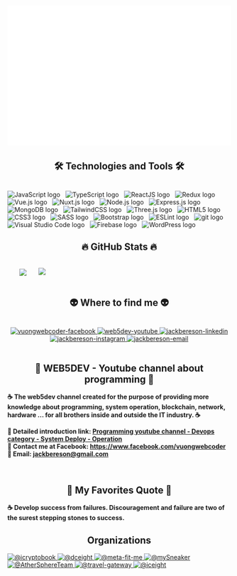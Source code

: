 <!-- jackbereson -->
<a href="#" target="_blank">
  <img src="svg/jackbereson.svg" width="1200" alt="jackbereson-official" />
</a>

<h2 align="center">🛠 Technologies and Tools 🛠</h2>
<br>
<!-- https://simpleicons.org/ -->
<span><img src="https://img.shields.io/badge/JavaScript-282C34?logo=javascript&logoColor=F7DF1E" alt="JavaScript logo" title="JavaScript" height="25" /></span>
&nbsp;
<span><img src="https://img.shields.io/badge/TypeScript-282C34?logo=typescript&logoColor=3178C6" alt="TypeScript logo" title="TypeScript" height="25" /></span>
&nbsp;
<span><img src="https://img.shields.io/badge/ReactJS-282C34?logo=react&logoColor=61DAFB" alt="ReactJS logo" title="ReactJS" height="25" /></span>
&nbsp;
<span><img src="https://img.shields.io/badge/Redux-282C34?logo=redux&logoColor=764ABC" alt="Redux logo" title="Redux" height="25" /></span>
&nbsp;
<span><img src="https://img.shields.io/badge/Vue.js-282C34?logo=vue.js&logoColor=4FC08D" alt="Vue.js logo" title="Vue.js" height="25" /></span>
&nbsp;
<span><img src="https://img.shields.io/badge/Nuxt.js-282C34?logo=nuxt.js&logoColor=4FC08D" alt="Nuxt.js logo" title="Nuxt.js" height="25" /></span>
&nbsp;
<span><img src="https://img.shields.io/badge/Node.js-282C34?logo=node.js&logoColor=00F200" alt="Node.js logo" title="Node.js" height="25" /></span>
&nbsp;
<span><img src="https://img.shields.io/badge/Express-282C34?logo=express&logoColor=FFFFFF" alt="Express.js logo" title="Express.js" height="25" /></span>
&nbsp;
<span><img src="https://img.shields.io/badge/MongoDB-282C34?logo=mongodb&logoColor=47A248" alt="MongoDB logo" title="MongoDB" height="25" /></span>
&nbsp;
<span><img src="https://img.shields.io/badge/Tailwind%20CSS-282C34?logo=tailwind-css&logoColor=38B2AC" alt="TailwindCSS logo" title="TailwindCSS" height="25" /></span>
&nbsp;
<span><img src="https://img.shields.io/badge/Three.js-282C34?logo=three.js&logoColor=FFFFFF" alt="Three.js logo" title="Three.js" height="25" /></span>
&nbsp;
<span><img src="https://img.shields.io/badge/HTML5-282C34?logo=html5&logoColor=E34F26" alt="HTML5 logo" title="HTML5" height="25" /></span>
&nbsp;
<span><img src="https://img.shields.io/badge/CSS3-282C34?logo=css3&logoColor=1572B6" alt="CSS3 logo" title="CSS3" height="25" /></span>
&nbsp;
<span><img src="https://img.shields.io/badge/Sass-282C34?logo=sass&logoColor=CC6699" alt="SASS logo" title="SASS" height="25" /></span>
&nbsp;
<span><img src="https://img.shields.io/badge/Bootstrap-282C34?logo=bootstrap&logoColor=7952B3" alt="Bootstrap logo" title="Bootstrap" height="25" /></span>
&nbsp;
<span><img src="https://img.shields.io/badge/ESLint-282C34?logo=eslint&logoColor=4B32C3" alt="ESLint logo" title="ESLint" height="25" /></span>
&nbsp;
<span><img src="https://img.shields.io/badge/git-282C34?logo=git&logoColor=F05032" alt="git logo" title="git" height="25" /></span>
&nbsp;
<span><img src="https://img.shields.io/badge/VS%20Code-282C34?logo=visual-studio-code&logoColor=007ACC" alt="Visual Studio Code logo" title="Visual Studio Code" height="25" /></span>
&nbsp;
<span><img src="https://img.shields.io/badge/Firebase-282C34?logo=firebase&logoColor=FFCA28" alt="Firebase logo" title="Firebase" height="25" /></span>
&nbsp;
<span><img src="https://img.shields.io/badge/WordPress-282C34?logo=wordPress&logoColor=21759B" alt="WordPress logo" title="WordPress" height="25" /></span>
&nbsp;

<br>
<h2 align="center">🔥 GitHub Stats 🔥</h2>
<br>
<div align=center>
  <a href="#" title="jackbereson">
    <img width="315" align="center" src="https://github-readme-stats.vercel.app/api/top-langs/?username=jackbereson&hide=c%23,powershell,Mathematica,Ruby,Objective-C,Objective-C%2b%2b,Cuda&title_color=61dafb&text_color=ffffff&icon_color=61dafb&bg_color=20232a&langs_count=8&layout=compact&border_color=61dafb&hide_border=true" />
  </a>
  <a href="#" title="jackbereson">
    <img align="right" width="434" src="https://github-readme-stats.vercel.app/api?username=jackbereson&show_icons=true&theme=synthwave&border_color=61dafb&hide_border=true&include_all_commits=true&count_private=true&custom_title=Jack%20Bereson%20Github%20Archivements" />
  </a>
</div>

<br>
<h2 align="center">👽 Where to find me 👽</h2>
<br>
<!-- https://icons8.com -->
<div align="center">
  <a href="https://www.facebook.com/vuongwebcoder" target="_blank">
    <img src="https://img.icons8.com/bubbles/100/000000/facebook-new.png" alt="vuongwebcoder-facebook" />
  </a>
  <a href="https://www.youtube.com/channel/UC77xb3MHtLvAvyHl74xoJ2g" target="_blank">
    <img src="https://img.icons8.com/bubbles/100/000000/youtube-squared.png" alt="web5dev-youtube" />
  </a>
  <a href="https://www.linkedin.com/in/vuonglt" target="_blank">
    <img src="https://img.icons8.com/bubbles/100/000000/linkedin.png" alt="jackbereson-linkedin" />
  </a>
  <a href="https://instagram.com/jackbereson" target="_blank">
    <img src="https://img.icons8.com/bubbles/100/000000/instagram.png" alt="jackbereson-instagram" />
  </a>
  <a href="mailto:jackbereson@gmail.com" target="top">
    <img src="https://img.icons8.com/bubbles/100/000000/apple-mail.png" alt="jackbereson-email" />
  </a>
</div>

<br>

<h2 align="center">📖 WEB5DEV - Youtube channel about programming 📖</h2>
<p><strong>☕ The web5dev channel created for the purpose of providing more knowledge about programming, system operation, blockchain, network, hardware ... for all brothers inside and outside the IT industry. ☕</strong></p>
<p>
  <strong>🔗 Detailed introduction link: <a href="https://youtube.com/playlist?list=PLYA8DYBAF41H-OvApJ1BOzYeIe1eRK8uA" target="_blank">Programming youtube channel - Devops category - System Deploy - Operation</a></strong>
  <br>
  <strong>🔗 Contact me at Facebook: <a href="https://www.facebook.com/vuongwebcoder" target="_blank">https://www.facebook.com/vuongwebcoder</a></strong>
  <br>
  <strong>📧 Email: <a href="mailto:jackbereson@gmail.com" target="_top">jackbereson@gmail.com</a></strong>
</p>

<br>
<h2 align="center">📑 My Favorites Quote 📑</h2>
<p><strong>☕ Develop success from failures. Discouragement and failure are two of the surest stepping stones to success.</strong></p>

<div class="border-top color-border-muted pt-3 mt-3 clearfix hide-sm hide-md">
<h2 align="center">Organizations</h2>
      <a aria-label="icryptobook" itemprop="follows" class="avatar-group-item" data-hovercard-type="organization" data-hovercard-url="/orgs/icryptobook/hovercard" data-octo-click="hovercard-link-click" data-octo-dimensions="link_type:self" data-hydro-click="{&quot;event_type&quot;:&quot;user_profile.click&quot;,&quot;payload&quot;:{&quot;profile_user_id&quot;:18569187,&quot;target&quot;:&quot;MEMBER_ORGANIZATION_AVATAR&quot;,&quot;user_id&quot;:18569187,&quot;originating_url&quot;:&quot;https://github.com/jackbereson&quot;}}" data-hydro-click-hmac="6af333e5e1e80378a23bd96dcaa1d493f83953809c9bc25f0148cca5249968b1" href="https://github.com/icryptobook">
      <img src="https://avatars.githubusercontent.com/u/102674236?s=64&amp;v=4" alt="@icryptobook" size="32" height="32" width="32" data-view-component="true" class="avatar">
</a>    <a aria-label="dceight" itemprop="follows" class="avatar-group-item" data-hovercard-type="organization" data-hovercard-url="/orgs/dceight/hovercard" data-octo-click="hovercard-link-click" data-octo-dimensions="link_type:self" data-hydro-click="{&quot;event_type&quot;:&quot;user_profile.click&quot;,&quot;payload&quot;:{&quot;profile_user_id&quot;:18569187,&quot;target&quot;:&quot;MEMBER_ORGANIZATION_AVATAR&quot;,&quot;user_id&quot;:18569187,&quot;originating_url&quot;:&quot;https://github.com/jackbereson&quot;}}" data-hydro-click-hmac="6af333e5e1e80378a23bd96dcaa1d493f83953809c9bc25f0148cca5249968b1" href="https://github.com/dceight">
      <img src="https://avatars.githubusercontent.com/u/105500007?s=64&amp;v=4" alt="@dceight" size="32" height="32" width="32" data-view-component="true" class="avatar">
</a>    <a aria-label="meta-fit-me" itemprop="follows" class="avatar-group-item" data-hovercard-type="organization" data-hovercard-url="/orgs/meta-fit-me/hovercard" data-octo-click="hovercard-link-click" data-octo-dimensions="link_type:self" data-hydro-click="{&quot;event_type&quot;:&quot;user_profile.click&quot;,&quot;payload&quot;:{&quot;profile_user_id&quot;:18569187,&quot;target&quot;:&quot;MEMBER_ORGANIZATION_AVATAR&quot;,&quot;user_id&quot;:18569187,&quot;originating_url&quot;:&quot;https://github.com/jackbereson&quot;}}" data-hydro-click-hmac="6af333e5e1e80378a23bd96dcaa1d493f83953809c9bc25f0148cca5249968b1" href="https://github.com/meta-fit-me">
      <img src="https://avatars.githubusercontent.com/u/105503189?s=64&amp;v=4" alt="@meta-fit-me" size="32" height="32" width="32" data-view-component="true" class="avatar">
</a>    <a aria-label="mySneaker" itemprop="follows" class="avatar-group-item" data-hovercard-type="organization" data-hovercard-url="/orgs/mySneaker/hovercard" data-octo-click="hovercard-link-click" data-octo-dimensions="link_type:self" data-hydro-click="{&quot;event_type&quot;:&quot;user_profile.click&quot;,&quot;payload&quot;:{&quot;profile_user_id&quot;:18569187,&quot;target&quot;:&quot;MEMBER_ORGANIZATION_AVATAR&quot;,&quot;user_id&quot;:18569187,&quot;originating_url&quot;:&quot;https://github.com/jackbereson&quot;}}" data-hydro-click-hmac="6af333e5e1e80378a23bd96dcaa1d493f83953809c9bc25f0148cca5249968b1" href="https://github.com/mySneaker">
      <img src="https://avatars.githubusercontent.com/u/105559103?s=64&amp;v=4" alt="@mySneaker" size="32" height="32" width="32" data-view-component="true" class="avatar">
</a>    <a aria-label="AtherSphereTeam" itemprop="follows" class="avatar-group-item" data-hovercard-type="organization" data-hovercard-url="/orgs/AtherSphereTeam/hovercard" data-octo-click="hovercard-link-click" data-octo-dimensions="link_type:self" data-hydro-click="{&quot;event_type&quot;:&quot;user_profile.click&quot;,&quot;payload&quot;:{&quot;profile_user_id&quot;:18569187,&quot;target&quot;:&quot;MEMBER_ORGANIZATION_AVATAR&quot;,&quot;user_id&quot;:18569187,&quot;originating_url&quot;:&quot;https://github.com/jackbereson&quot;}}" data-hydro-click-hmac="6af333e5e1e80378a23bd96dcaa1d493f83953809c9bc25f0148cca5249968b1" href="https://github.com/AtherSphereTeam">
      <img src="https://avatars.githubusercontent.com/u/96427263?s=64&amp;v=4" alt="@AtherSphereTeam" size="32" height="32" width="32" data-view-component="true" class="avatar">
</a>    <a aria-label="travel-gateway" itemprop="follows" class="avatar-group-item" data-hovercard-type="organization" data-hovercard-url="/orgs/travel-gateway/hovercard" data-octo-click="hovercard-link-click" data-octo-dimensions="link_type:self" data-hydro-click="{&quot;event_type&quot;:&quot;user_profile.click&quot;,&quot;payload&quot;:{&quot;profile_user_id&quot;:18569187,&quot;target&quot;:&quot;MEMBER_ORGANIZATION_AVATAR&quot;,&quot;user_id&quot;:18569187,&quot;originating_url&quot;:&quot;https://github.com/jackbereson&quot;}}" data-hydro-click-hmac="6af333e5e1e80378a23bd96dcaa1d493f83953809c9bc25f0148cca5249968b1" href="https://github.com/travel-gateway">
      <img src="https://avatars.githubusercontent.com/u/105815239?s=64&amp;v=4" alt="@travel-gateway" size="32" height="32" width="32" data-view-component="true" class="avatar">
</a>    <a aria-label="iceight" itemprop="follows" class="avatar-group-item" data-hovercard-type="organization" data-hovercard-url="/orgs/iceight/hovercard" data-octo-click="hovercard-link-click" data-octo-dimensions="link_type:self" data-hydro-click="{&quot;event_type&quot;:&quot;user_profile.click&quot;,&quot;payload&quot;:{&quot;profile_user_id&quot;:18569187,&quot;target&quot;:&quot;MEMBER_ORGANIZATION_AVATAR&quot;,&quot;user_id&quot;:18569187,&quot;originating_url&quot;:&quot;https://github.com/jackbereson&quot;}}" data-hydro-click-hmac="6af333e5e1e80378a23bd96dcaa1d493f83953809c9bc25f0148cca5249968b1" href="https://github.com/iceight">
      <img src="https://avatars.githubusercontent.com/u/110672498?s=64&amp;v=4" alt="@iceight" size="32" height="32" width="32" data-view-component="true" class="avatar">
</a></div>
